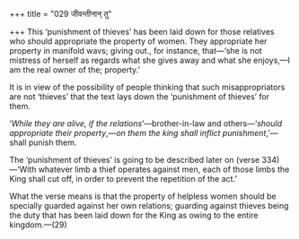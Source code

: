 +++
title = "029 जीवन्तीनान् तु"

+++
This ‘punishment of thieves’ has been laid down for those relatives who
should appropriate the property of women. They appropriate her property
in manifold wavs; giving out., for instance, that—‘she is not mistress
of herself as regards what she gives away and what she enjoys,—I am the
real owner of the; property.’

It is in view of the possibility of people thinking that such
misappropriators are not ‘thieves’ that the text lays down the
‘punishment of thieves’ for them.

‘*While they are alive, if the relations*’—brother-in-law and
others—‘*should appropriate their property*,—*on them the king shall
inflict punishment*,’—shall punish them.

The ‘punishment of thieves’ is going to be described later on (verse
334)—‘With whatever limb a thief operates against men, each of those
limbs the King shall cut off, in order to prevent the repetition of the
act.’

What the verse means is that the property of helpless women should be
specially guarded against her own relations; guarding against thieves
being the duty that has been laid down for the King as owing to the
entire kingdom.—(29)


